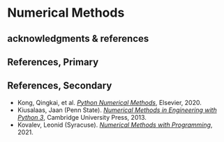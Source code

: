 # Numerical Methods

## acknowledgments & references

## References, Primary

## References, Secondary
* Kong, Qingkai, et al. <i>[Python Numerical Methods](https://pythonnumericalmethods.studentorg.berkeley.edu/notebooks/Index.html)</i>, Elsevier, 2020.
* Kiusalaas, Jaan (Penn State). <i>[Numerical Methods in Engineering with Python 3](https://ia902301.us.archive.org/2/items/c-36_20211010/C36.pdf)</i>, Cambridge University Press, 2013.
* Kovalev, Leonid (Syracuse). <i>[Numerical Methods with Programming](https://drlvk.github.io/nm/frontmatter.html)</i>, 2021.
